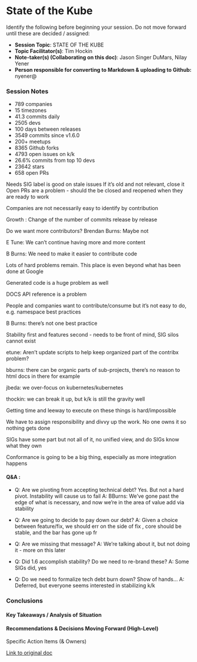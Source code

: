 State of the Kube
=================

Identify the following before beginning your session. Do not move
forward until these are decided / assigned:

-   **Session Topic**: STATE OF THE KUBE
-   **Topic Facilitator(s)**: Tim Hockin
-   **Note-taker(s) (Collaborating on this doc)**: Jason Singer DuMars,
    Nilay Yener
-   **Person responsible for converting to Markdown & uploading to
    Github:** nyener@

### Session Notes

-   789 companies
-   15 timezones
-   41.3 commits daily
-   2505 devs
-   100 days between releases
-   3549 commits since v1.6.0
-   200+ meetups
-   8365 Github forks
-   4793 open issues on k/k
-   26.6% commits from top 10 devs
-   23642 stars
-   658 open PRs

Needs SIG label is good on stale issues If it’s old and not relevant,
close it Open PRs are a problem - should the be closed and reopened when
they are ready to work

Companies are not necessarily easy to identify by contribution

Growth : Change of the number of commits release by release

Do we want more contributors? Brendan Burns: Maybe not

E Tune: We can’t continue having more and more content

B Burns: We need to make it easier to contribute code

Lots of hard problems remain. This place is even beyond what has been
done at Google

Generated code is a huge problem as well

DOCS API reference is a problem

People and companies want to contribute/consume but it’s not easy to do,
e.g. namespace best practices

B Burns: there’s not one best practice

Stability first and features second - needs to be front of mind, SIG
silos cannot exist

etune: Aren’t update scripts to help keep organized part of the contribx
problem?

bburns: there can be organic parts of sub-projects, there’s no reason to
html docs in there for example

jbeda: we over-focus on kubernetes/kubernetes

thockin: we can break it up, but k/k is still the gravity well

Getting time and leeway to execute on these things is hard/impossible

We have to assign responsibility and divvy up the work. No one owns it
so nothing gets done

SIGs have some part but not all of it, no unified view, and do SIGs know
what they own

Conformance is going to be a big thing, especially as more integration
happens

#### Q&A :

-   Q: Are we pivoting from accepting technical debt? Yes. But not a
    hard pivot. Instability will cause us to fail A: BBurns: We’ve gone
    past the edge of what is necessary, and now we’re in the area of
    value add via stability

-   Q: Are we going to decide to pay down our debt? A: Given a choice
    between feature/fix, we should err on the side of fix , core should
    be stable, and the bar has gone up fr

-   Q: Are we missing that message? A: We’re talking about it, but not
    doing it - more on this later

-   Q: Did 1.6 accomplish stability? Do we need to re-brand these? A:
    Some SIGs did, yes

-   Q: Do we need to formalize tech debt burn down? Show of hands… A:
    Deferred, but everyone seems interested in stabilizing k/k

### Conclusions

#### Key Takeaways / Analysis of Situation

#### Recommendations & Decisions Moving Forward (High-Level)

Specific Action Items (& Owners)

[Link to original
doc](https://docs.google.com/document/d/1bWx40ASZ-6eKvCJO26l84qvYdNSAY-vHAKTMRWS7yyE/edit?usp=sharing)
